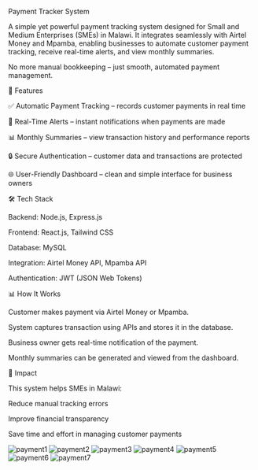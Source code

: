 Payment Tracker System

A simple yet powerful payment tracking system 
designed for Small and Medium Enterprises (SMEs) in Malawi.
It integrates seamlessly with Airtel Money and Mpamba, 
enabling businesses to automate customer payment 
tracking, receive real-time alerts, and view monthly summaries.

No more manual bookkeeping – just smooth, automated payment management.

🚀 Features

✅ Automatic Payment Tracking – records customer payments in real time

🔔 Real-Time Alerts – instant notifications when payments are made

📊 Monthly Summaries – view transaction history and performance reports

🔒 Secure Authentication – customer data and transactions are protected

🌐 User-Friendly Dashboard – clean and simple interface for business owners

🛠️ Tech Stack

Backend: Node.js, Express.js

Frontend: React.js, Tailwind CSS

Database: MySQL

Integration: Airtel Money API, Mpamba API

Authentication: JWT (JSON Web Tokens)

📊 How It Works

Customer makes payment via Airtel Money or Mpamba.

System captures transaction using APIs and stores it in the database.

Business owner gets real-time notification of the payment.

Monthly summaries can be generated and viewed from the dashboard.

🎯 Impact

This system helps SMEs in Malawi:

Reduce manual tracking errors

Improve financial transparency

Save time and effort in managing customer payments

![payment1](https://github.com/user-attachments/assets/9c9b31c6-02a1-47ca-9a00-8a7ce603ccda)
![payment2](https://github.com/user-attachments/assets/c0c66072-e0af-4fb3-adf8-739e2e0fdccb)
![payment3](https://github.com/user-attachments/assets/3ffeb26c-c63e-4e57-bfea-08aa776baa9a)
![payment4](https://github.com/user-attachments/assets/56461afa-f670-4824-ac8d-21c633e46764)
![payment5](https://github.com/user-attachments/assets/c04ebef6-9a14-415e-97f1-81126e5a1512)
![payment6](https://github.com/user-attachments/assets/28ff1d17-0877-429e-a28c-3b4da6eacdb2)
![payment7](https://github.com/user-attachments/assets/34af8763-ac10-49ad-83c7-93d9b6367a04)
